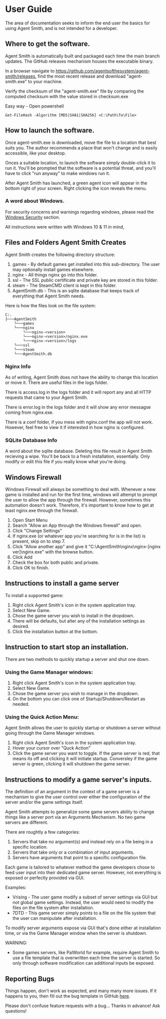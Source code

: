 # User Guide

The area of documentation seeks to inform the end user the basics for using Agent Smith, and is not
intended for a developer.

## Where to get the software.

Agent Smith is automatically built and packaged each time the main branch updates.  The GitHub
releases mechanism houses the executable binary.

In a browser navigate to https://github.com/agentsofthesystem/agent-smith/releases, find the most
recent release and download "agent-smith.exe" to your machine.

Verify the checksum of the "agent-smith.exe" file by comparing the computed checksum with the
value stored in checksum.exe

Easy way - Open powershell
```
Get-FileHash -Algorithm [MD5|SHA1|SHA256] <C:\Path\To\File>
```

## How to launch the software.

Once agent-smith.exe is downloaded, move the file to a location that best suits you.  The author
recommends a place that won't change and is easily accessible, like your desktop.

Onces a suitable location, to launch the software simply double-click it to run it.  You'll be prompted
that the software is a potential threat, and you'll have to click "run anyway" to make windows run
it.

After Agent Smith has launched, a green agent icon will appear in the bottom right of your screen.
Right clicking the icon reveals the menu.

### A word about Windows.

For security concerns and warnings regarding windows, please read the [Windows Security](./security.html#windows-security)
section.

All instructions were written with Windows 10 & 11 in mind,

## Files and Folders Agent Smith Creates

Agent Smith creates the following directory structure:

1. games - By default games get installed into this sub-directory. The user may optionally install
           games elsewhere.
2. nginx - All things nginx go into this folder.
3. ssl - The SSL public certificate and private key are stored in this folder.
4. steam - The SteamCMD client is kept in this folder.
5. AgentSmith.db - This is an sqlite database that keeps track of everything that Agent Smith needs.

Here is how the files look on the file system:
```
C:.
├───AgentSmith
    └───games
    └───nginx
        └───nginx-<version>
        └───nginx-<version>/nginx.exe
        └───nginx-<version>/logs
    └───ssl
    └───steam
    └───AgentSmith.db
```

### Nginx Info

As of writing, Agent Smith does not have the ability to change this location or move it.  There are
useful files in the logs folder.

There is access.log in the logs folder and it will report any and all HTTP requests that came to your
Agent Smith.

There is error.log in the logs folder and it will show any error messagse coming from nginx.exe.

There is a conf folder, if you mess with nginx.conf the app will not work.  However, feel free to
view it if interested in how nginx is configured.

### SQLite Database Info

A word about the sqlite database.  Deleting this file result in Agent Smith recieving a wipe.  You'll
be back to a fresh installation, essentially.  Only modify or edit this file if you really know
what you're doing.

## Windows Firewall

Windows Firewall will always be something to deal with.  Whenever a new game is installed and run
for the first time, windows will attempt to prompt the user to allow the app through the firewall.
However, sometimes this automation doesn't work.  Therefore, it's important to know how to
get at least nginx.exe through the firewall.

1. Open Start Menu
2. Search "Allow an App through the Windows firewall" and open.
3. Click "Change Settings"
4. If nginx.exe (or whatever app you're searching for is in the list) is present, skip on to
   step 7.
5. Click "Allow another app" and give it "C:\AgentSmith\nginx\nginx-[nginx ver]\nginx.exe"
   with the browse button.
6. Click Add
7. Check the box for both public and private.
8. Click OK to finish.

## Instructions to install a game server

To install a supported game:

1. Right click Agent Smith's icon in the system application tray.
2. Select New Game.
3. Chose the game server you wish to install in the dropdown.
4. There will be defaults, but alter any of the installation settings as desired.
5. Click the installation button at the bottom.

## Instruction to start stop an installation.

There are two methods to quickly startup a server and shut one down.

### Using the Game Manager windows:

1. Right click Agent Smith's icon in the system application tray.
2. Select New Game.
3. Chose the game server you wish to manage in the dropdown.
4. On the bottom you can click one of Startup/Shutdown/Restart as needed.

### Using the Quick Action Menu:

Agent Smith allows the user to quickly startup or shutdown a server without going through the Game
Manager windows.

1. Right click Agent Smith's icon in the system application tray.
2. Hover your cursor over "Quck Action"
3. Click the game server you want to toggle.  If the game server is red, that means its off and clicking
   it will initiate startup.  Conversley if the game server is green, clicking it will shutdown the
   game server.

## Instructions to modify a game server's inputs.

The definition of an argument in the context of a game server is a mechanism to give the user control
over either the configuration of the server and/or the game settings itself.

Agent Smith attempts to generalize some game servers ability to change things like a server port via
an Arguments Mechanism.  No two game servers are different.

There are roughtly a few categories:

1. Servers that take no argument(s) and instead rely on a file being in a specific location.
2. Servers that take only or a combination of input arguments.
3. Servers have arguments that point to a specific configuration file.

Each game is tailored to whatever method the game developers chose to feed user input into their dedicated
game server.  However, not everything is exposed or perfectly provided via GUI.

Examples:
* Vrising - The user game modify a subset of server settings via GUI but not global game settings.
  Instead, the user would need to modify the files on the file system after installation.
* 7DTD - This game server simply points to a file on the file system that the user can manipulate
  after installation.

To modify server arguments expose via GUI that's done either at installation time, or via the
Game Manager window when the server is shutdown.

WARNING:
* Some games servers, like PalWorld for example, require Agent Smith to use a file template that is
  overwritten each time the server is started.  So only through software modification can additional
  inputs be exposed.

## Reporting Bugs

Things happen, don't work as expected, and many many more issues.  If it happens to you, then fill
out the bug template in GitHub [here](https://github.com/agentsofthesystem/agent-smith/issues/new?assignees=&labels=bug&projects=&template=bug_report.md&title=%5BBUG%5D+%5BGUI%2C+Backend%2C+Client%5D+-+Short+Subject).

Please don't confuse feature requests with a bug... Thanks in advance!  Ask questions!
